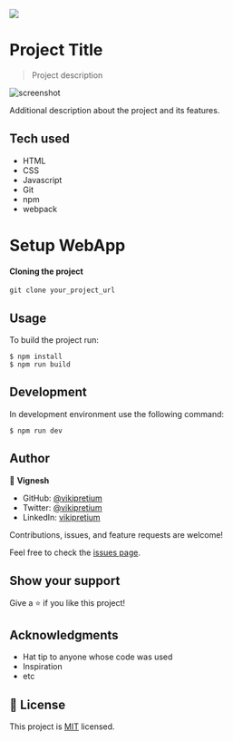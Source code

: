 ![](https://img.shields.io/badge/Microverse-blueviolet)

# Project Title

> Project description

![screenshot]()

Additional description about the project and its features.

## Tech used

- HTML
- CSS
- Javascript
- Git
- npm
- webpack

# Setup WebApp

#### Cloning the project

```
git clone your_project_url
```

## Usage

To build the project run:

```
$ npm install
$ npm run build
```

## Development

In development environment use the following command:

```
$ npm run dev
```

## Author

👤 **Vignesh**

- GitHub: [@vikipretium](https://github.com/vikipretium)
- Twitter: [@vikipretium](https://twitter.com/vikipretium)
- LinkedIn: [vikipretium](https://linkedin.com/in/vikipretium)

Contributions, issues, and feature requests are welcome!

Feel free to check the [issues page](../../issues/).

## Show your support

Give a ⭐️ if you like this project!

## Acknowledgments

- Hat tip to anyone whose code was used
- Inspiration
- etc

## 📝 License

This project is [MIT](./MIT.md) licensed.
